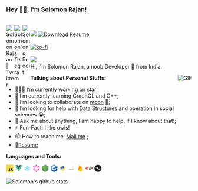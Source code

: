 ### Hey 👋🏽, I'm [Solomon Rajan!](https://solomonrajan.me) 

<br/>

<a href="https://twitter.com/iamsolomonrajan">
  <img align="left" alt="Solomon Rajan | Twitter" width="22px" src="https://cdn.jsdelivr.net/npm/simple-icons@v3/icons/twitter.svg" />
</a>
<a href="https://t.me/encrypteduser/">
  <img align="left" alt="Solomon's Telegram" width="22px" src="https://cdn.jsdelivr.net/npm/simple-icons@v3/icons/telegram.svg" />
</a>
<a href="https://www.reddit.com/user/solomonrajan/">
  <img align="left" alt="Solomon's Reddit" width="22px" src="https://cdn.jsdelivr.net/npm/simple-icons@v3/icons/reddit.svg" />
</a>

![](https://visitor-badge.glitch.me/badge?page_id=solomonrajan.solomonrajan)
[![Download Resume](https://img.shields.io/sourceforge/dt/solomonrajan-resume.svg)](https://sourceforge.net/projects/solomonrajan-resume/files/latest/download)
<br>
<br>
[![ko-fi](https://ko-fi.com/img/githubbutton_sm.svg)](https://ko-fi.com/R6R12UF4S)
<br>
<br>
<img src="https://img.shields.io/liberapay/goal/solomon.rajan.svg?logo=liberapay">
<br>
Hi, I'm Solomon Rajan, a noob Developer 🚀 from India.

  <img align="right" alt="GIF" src="https://media.tenor.com/images/772da4b883ba49f8354162f2d142a955/tenor.gif" />
  
  
**Talking about Personal Stuffs:**

- 👨🏽‍💻 I’m currently working on [star](https://github.com/solomonrajan/solomonrajan.github.io);
- 🌱 I’m currently learning GraphQL and C++; 
- 👯 I’m looking to collaborate on [moon](https://github.com/solomonrajan/solomonrajan.github.io) 🤝;
- 🤔 I’m looking for help with Data Structures and operation in social sciences 😭;
- 💬 Ask me about anything, I am happy to help, if I know about that!;
- ⚡️ Fun-Fact: I like owls!
- 📫 How to reach me: [Mail me](mailto:socialaccounts.utilizations@aleeas.com:) ;
- 📝[Resume](https://github.com/solomonrajan/solomonrajan.github.io/releases/latest/download/solomon_rajan_resume.pdf)

**Languages and Tools:**  

<code><img height="20" src="https://raw.githubusercontent.com/github/explore/80688e429a7d4ef2fca1e82350fe8e3517d3494d/topics/javascript/javascript.png"></code>
<code><img height="20" src="https://raw.githubusercontent.com/github/explore/80688e429a7d4ef2fca1e82350fe8e3517d3494d/topics/vue/vue.png"></code>
<code><img height="20" src="https://raw.githubusercontent.com/github/explore/80688e429a7d4ef2fca1e82350fe8e3517d3494d/topics/react/react.png"></code>
<code><img height="20" src="https://raw.githubusercontent.com/github/explore/5c058a388828bb5fde0bcafd4bc867b5bb3f26f3/topics/graphql/graphql.png"></code>
<code><img height="20" src="https://raw.githubusercontent.com/github/explore/80688e429a7d4ef2fca1e82350fe8e3517d3494d/topics/nodejs/nodejs.png"></code>
<code><img height="20" src="https://raw.githubusercontent.com/github/explore/80688e429a7d4ef2fca1e82350fe8e3517d3494d/topics/cpp/cpp.png"></code>
<code><img height="20" src="https://raw.githubusercontent.com/github/explore/80688e429a7d4ef2fca1e82350fe8e3517d3494d/topics/python/python.png"></code>
<code><img height="20" src="https://raw.githubusercontent.com/github/explore/80688e429a7d4ef2fca1e82350fe8e3517d3494d/topics/mysql/mysql.png"></code>
<code><img height="20" src="https://raw.githubusercontent.com/github/explore/80688e429a7d4ef2fca1e82350fe8e3517d3494d/topics/firebase/firebase.png"></code>
<code><img height="20" src="https://raw.githubusercontent.com/github/explore/80688e429a7d4ef2fca1e82350fe8e3517d3494d/topics/git/git.png"></code>
<code><img height="20" src="https://raw.githubusercontent.com/github/explore/80688e429a7d4ef2fca1e82350fe8e3517d3494d/topics/terminal/terminal.png"></code>



![Solomon's github stats](https://github-readme-stats.vercel.app/api?username=solomonrajan&count_private=true&include_all_commits=true&show_icons=true&bg_color=90,103050,109095&title_color=fff&text_color=fff&icon_color=fff&hide=prs)


